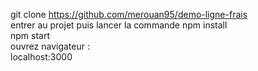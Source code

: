 git clone https://github.com/merouan95/demo-ligne-frais   
entrer au projet puis lancer la commande
npm install <br/>
npm start <br/>
ouvrez navigateur :<br/>
localhost:3000
